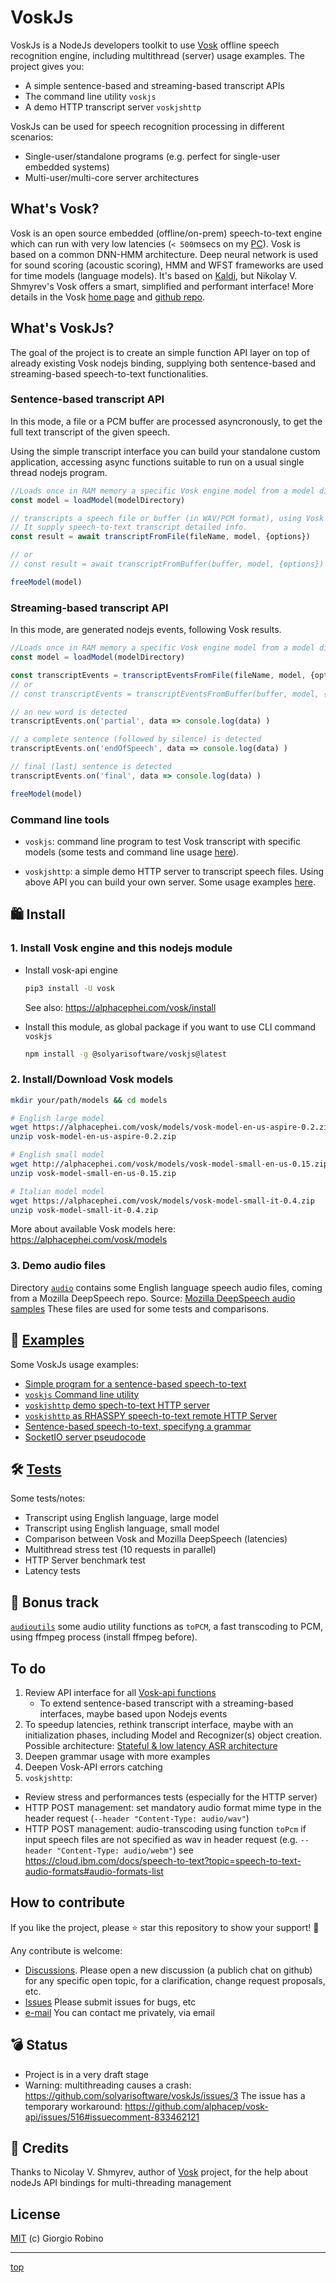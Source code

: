 # VoskJs

VoskJs is a NodeJs developers toolkit to use [Vosk](https://alphacephei.com/vosk/) 
offline speech recognition engine, including multithread (server) usage examples. 
The project gives you: 

- A simple sentence-based and streaming-based transcript APIs
- The command line utility `voskjs`
- A demo HTTP transcript server `voskjshttp`

VoskJs can be used for speech recognition processing in different scenarios:

- Single-user/standalone programs (e.g. perfect for single-user embedded systems) 
- Multi-user/multi-core server architectures 


## What's Vosk?

Vosk is an open source embedded (offline/on-prem) speech-to-text engine 
which can run with very low latencies (`< 500`msecs on my [PC](tests/README.md#my-hardware--host-configuration)).
Vosk is based on a common DNN-HMM architecture.  Deep neural network is used for sound scoring (acoustic scoring), 
HMM and WFST frameworks are used for time models (language models).
It's based on [Kaldi](https://github.com/kaldi-asr/kaldi),
but Nikolay V. Shmyrev's Vosk offers a smart, simplified and performant interface! 
More details in the Vosk [home page](https://alphacephei.com/vosk/) and [github repo](https://github.com/alphacep/vosk-api).


## What's VoskJs?

The goal of the project is to create an simple function API layer 
on top of already existing Vosk nodejs binding, 
supplying both sentence-based and streaming-based speech-to-text functionalities.

### Sentence-based transcript API

In this mode, a file or a PCM buffer are processed asyncronously, 
to get the full text transcript of the given speech. 

Using the simple transcript interface you can build your standalone custom application, 
accessing async functions suitable to run on a usual single thread nodejs program.

```javascript
//Loads once in RAM memory a specific Vosk engine model from a model directory.
const model = loadModel(modelDirectory)

// transcripts a speech file or buffer (in WAV/PCM format), using Vosk engine. 
// It supply speech-to-text transcript detailed info.
const result = await transcriptFromFile(fileName, model, {options}) 

// or 
// const result = await transcriptFromBuffer(buffer, model, {options}) 

freeModel(model)
```

### Streaming-based transcript API

In this mode, are generated nodejs events, following Vosk results.

```javascript
//Loads once in RAM memory a specific Vosk engine model from a model directory.
const model = loadModel(modelDirectory)

const transcriptEvents = transcriptEventsFromFile(fileName, model, {options}) 
// or
// const transcriptEvents = transcriptEventsFromBuffer(buffer, model, {options}) 

// an new word is detected
transcriptEvents.on('partial', data => console.log(data) ) 

// a complete sentence (followed by silence) is detected 
transcriptEvents.on('endOfSpeech', data => console.log(data) )

// final (last) sentence is detected
transcriptEvents.on('final', data => console.log(data) )

freeModel(model)
```


### Command line tools

- `voskjs`: command line program to test Vosk transcript with specific models 
  (some tests and command line usage [here](tests/README.md)).

- `voskjshttp`: a simple demo HTTP server to transcript speech files. 
  Using above API you can build your own server. Some usage examples [here](examples/).


## 🛍 Install 

### 1. Install Vosk engine and this nodejs module 

- Install vosk-api engine
  ```bash
  pip3 install -U vosk 
  ```
  See also: https://alphacephei.com/vosk/install

- Install this module, as global package if you want to use CLI command `voskjs` 
  ```bash
  npm install -g @solyarisoftware/voskjs@latest
  ```


### 2. Install/Download Vosk models

```bash
mkdir your/path/models && cd models

# English large model
wget https://alphacephei.com/vosk/models/vosk-model-en-us-aspire-0.2.zip
unzip vosk-model-en-us-aspire-0.2.zip

# English small model
wget http://alphacephei.com/vosk/models/vosk-model-small-en-us-0.15.zip
unzip vosk-model-small-en-us-0.15.zip

# Italian model model
wget https://alphacephei.com/vosk/models/vosk-model-small-it-0.4.zip
unzip vosk-model-small-it-0.4.zip
```

More about available Vosk models here: https://alphacephei.com/vosk/models

### 3. Demo audio files

Directory [`audio`](audio/) contains some English language speech audio files, 
coming from a Mozilla DeepSpeech repo.
Source: [Mozilla DeepSpeech audio samples](https://github.com/mozilla/DeepSpeech/releases/download/v0.9.3/audio-0.9.3.tar.gz)
These files are used for some tests and comparisons.


## 🧐 [Examples](examples/README.md)

Some VoskJs usage examples:

- [Simple program for a sentence-based speech-to-text](examples/README.md#simple-program-for-a-sentence-based-speech-to-text)
- [`voskjs` Command line utility](examples/README.md#voskjs-command-line-utility)
- [`voskjshttp` demo spech-to-text HTTP server](examples/servers.md#voskjshttpjs-demo-spech-to-text-http-server)
- [`voskjshttp` as RHASSPY speech-to-text remote HTTP Server](examples/servers.md#voskjshttp-as-rhasspy-speech-to-text-remote-http-server)
- [Sentence-based speech-to-text, specifyng a grammar](examples/grammars.md#sentence-based-speech-to-text-specifyng-a-grammar)
- [SocketIO server pseudocode](examples/servers.md#socketio-server-pseudocode)


## 🛠 [Tests](tests/README.md)

Some tests/notes:

- Transcript using English language, large model
- Transcript using English language, small model
- Comparison between Vosk and Mozilla DeepSpeech (latencies)
- Multithread stress test (10 requests in parallel)
- HTTP Server benchmark test
- Latency tests


## 🎁 Bonus track

[`audioutils`](lib/audioutils.js) some audio utility functions as `toPCM`, 
a fast transcoding to PCM, using ffmpeg process (install ffmpeg before).


## To do

1. Review API interface for all [Vosk-api functions](https://github.com/alphacep/vosk-api/blob/master/nodejs/index.js)
   - To extend sentence-based transcript with a streaming-based interfaces, maybe based upon Nodejs events
2. To speedup latencies, rethink transcript interface, maybe with an initialization phases, 
   including Model and Recognizer(s) object creation.
   Possible architecture: [Stateful & low latency ASR architecture](https://github.com/alphacep/vosk-api/issues/553)
3. Deepen grammar usage with more examples
4. Deepen Vosk-API errors catching
5. `voskjshttp`: 
  - Review stress and performances tests (especially for the HTTP server)
  - HTTP POST management: set mandatory audio format mime type in the header request (`--header "Content-Type: audio/wav"`)
  - HTTP POST management: audio-transcoding using function `toPcm` 
    if input speech files are not specified as wav in header request (e.g. `--header "Content-Type: audio/webm"`)
    see https://cloud.ibm.com/docs/speech-to-text?topic=speech-to-text-audio-formats#audio-formats-list


## How to contribute

If you like the project, please ⭐️ star this repository to show your support! 🙏

Any contribute is welcome: 
- [Discussions](https://github.com/solyarisoftware/voskJs/discussions). 
  Please open a new discussion (a publich chat on github) for any specific open topic, 
  for a clarification, change request proposals, etc.
- [Issues](https://github.com/solyarisoftware/voskJs/issues) Please submit issues for bugs, etc
- [e-mail](giorgio.robino@gmail.com) You can contact me privately, via email


## 💣 Status

- Project is in a very draft stage
- Warning: multithreading causes a crash: https://github.com/solyarisoftware/voskJs/issues/3
  The issue has a temporary workaround: https://github.com/alphacep/vosk-api/issues/516#issuecomment-833462121


## 🙏 Credits

Thanks to Nicolay V. Shmyrev, author of [Vosk](https://alphacephei.com/vosk/) project,
for the help about nodeJs API bindings for multi-threading management


## License

[MIT](LICENSE.md) (c) Giorgio Robino 

---

[top](#)
